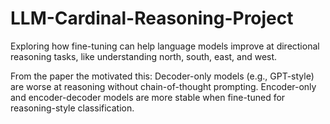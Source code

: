# LLM-Cardinal-Reasoning-Project
Exploring how fine-tuning can help language models improve at directional reasoning tasks, like understanding north, south, east, and west.

From the paper the motivated this:
Decoder-only models (e.g., GPT-style) are worse at reasoning without chain-of-thought prompting.
Encoder-only and encoder-decoder models are more stable when fine-tuned for reasoning-style classification.